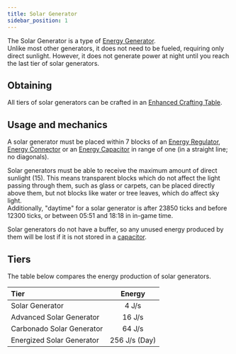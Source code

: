 ```yaml
---
title: Solar Generator
sidebar_position: 1
---
```


The Solar Generator is a type of [Energy Generator](../Electric-Machines.md).  
Unlike most other generators, it does not need to be fueled, requiring only direct sunlight. However, it does not generate power at night until you reach the last tier of solar generators.

## Obtaining

All tiers of solar generators can be crafted in an [Enhanced Crafting Table](../../Basic-Machines/Enhanced-Crafting-Table.md).

## Usage and mechanics

A solar generator must be placed within 7 blocks of an [Energy Regulator](../Energy-Management/Energy-Regulator.md), [Energy Connector](../Energy-Management/Energy-Connector.md) or an [Energy Capacitor](../Energy-Management/Energy-Capacitors.md) in range of one (in a straight line; no diagonals).

Solar generators must be able to receive the maximum amount of direct sunlight (15). This means transparent blocks which do not affect the light passing through them, such as glass or carpets, can be placed directly above them, but not blocks like water or tree leaves, which do affect sky light.  
Additionally, "daytime" for a solar generator is after 23850 ticks and before 12300 ticks, or between 05:51 and 18:18 in in-game time.

Solar generators do not have a buffer, so any unused energy produced by them will be lost if it is not stored in a [capacitor](../Energy-Management/Energy-Capacitors.md).

## Tiers

The table below compares the energy production of solar generators.

| Tier                      | Energy                           |
| :------------------------ | :------------------------------: |
| Solar Generator           |              4 J/s               |
| Advanced Solar Generator  |              16 J/s              |
| Carbonado Solar Generator |              64 J/s              |
| Energized Solar Generator | 256 J/s (Day) | 128 J/s (Night) |
